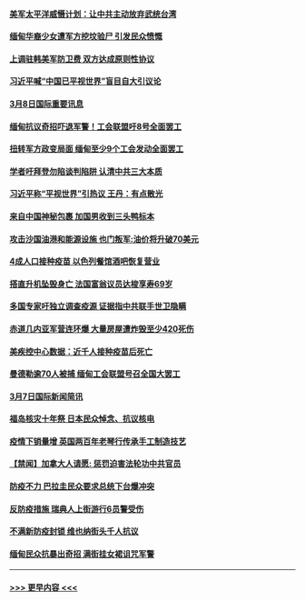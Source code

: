 #### [美军太平洋威慑计划：让中共主动放弃武统台湾](../pages/prog202/a103069541.md?t=03090701) 
#### [缅甸华裔少女遭军方挖坟验尸 引发民众愤慨](../pages/prog202/a103069503.md?t=03090701) 
#### [上调驻韩美军防卫费 双方达成原则性协议](../pages/prog202/a103069457.md?t=03090701) 
#### [习近平喊“中国已平视世界”盲目自大引议论](../pages/prog202/a103069446.md?t=03090701) 
#### [3月8日国际重要讯息](../pages/prog202/a103069235.md?t=03090701) 
#### [缅甸抗议奇招吓退军警！工会联盟吁8号全面罢工](../pages/prog202/a103069241.md?t=03090701) 
#### [扭转军方政变局面 缅甸至少9个工会发动全面罢工](../pages/prog202/a103069182.md?t=03090701) 
#### [学者吁拜登勿陷谈判陷阱 认清中共三大本质](../pages/prog202/a103069166.md?t=03090701) 
#### [习近平称“平视世界”引热议 王丹：有点散光](../pages/prog202/a103069142.md?t=03090701) 
#### [来自中国神秘包裹 加国男收到三头鸭标本](../pages/prog202/a103069117.md?t=03090701) 
#### [攻击沙国油港和能源设施 也门叛军:油价将升破70美元](../pages/prog202/a103069096.md?t=03090701) 
#### [4成人口接种疫苗 以色列餐馆酒吧恢复营业](../pages/prog202/a103069066.md?t=03090701) 
#### [搭直升机坠毁身亡 法国富翁议员达梭享寿69岁](../pages/prog202/a103069037.md?t=03090701) 
#### [多国专家吁独立调查疫源 证据指中共联手世卫隐瞒](../pages/prog202/a103069005.md?t=03090701) 
#### [赤道几内亚军营连环爆 大量房屋遭炸毁至少420死伤](../pages/prog202/a103068996.md?t=03090701) 
#### [美疾控中心数据：近千人接种疫苗后死亡](../pages/prog202/a103068938.md?t=03090701) 
#### [曼德勒逾70人被捕  缅甸工会联盟号召全国大罢工](../pages/prog202/a103068916.md?t=03090701) 
#### [3月7日国际新闻简讯](../pages/prog202/a103068848.md?t=03090701) 
#### [福岛核灾十年祭 日本民众悼念、抗议核电](../pages/prog202/a103068820.md?t=03090701) 
#### [疫情下销量增 英国两百年老琴行传承手工制造技艺](../pages/prog202/a103068812.md?t=03090701) 
#### [【禁闻】加拿大人请愿: 惩罚迫害法轮功中共官员](../pages/prog202/a103068790.md?t=03090701) 
#### [防疫不力 巴拉圭民众要求总统下台爆冲突](../pages/prog202/a103068668.md?t=03090701) 
#### [反防疫措施 瑞典人上街游行6员警受伤](../pages/prog202/a103068650.md?t=03090701) 
#### [不满新防疫封锁 维也纳街头千人抗议](../pages/prog202/a103068638.md?t=03090701) 
#### [缅甸民众抗暴出奇招 满街挂女裙诅咒军警](../pages/prog202/a103068599.md?t=03090701) 

----
#### [ >>> 更早内容 <<< ](../indexes/prog202-earlier.md)
